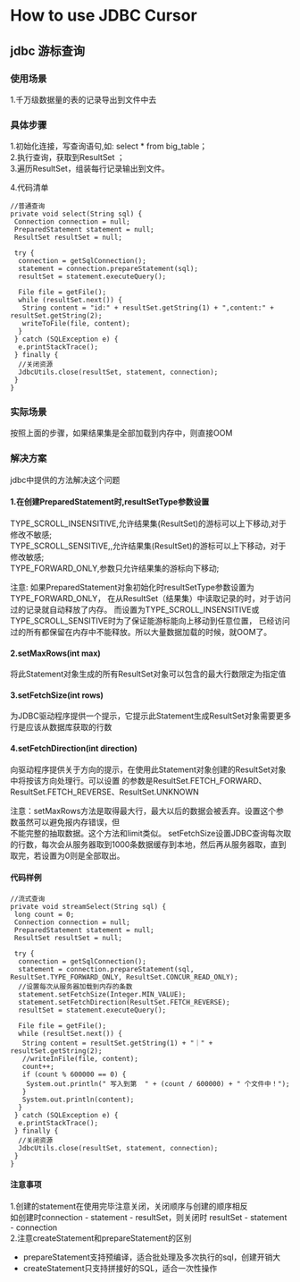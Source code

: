 # How to use JDBC Cursor

## jdbc 游标查询

### 使用场景

1.千万级数据量的表的记录导出到文件中去

### 具体步骤

1.初始化连接，写查询语句,如: select * from big_table；  
2.执行查询，获取到ResultSet ；  
3.遍历ResultSet，组装每行记录输出到文件。

4.代码清单

````shell script
//普通查询
private void select(String sql) {
 Connection connection = null;
 PreparedStatement statement = null;
 ResultSet resultSet = null;

 try {
  connection = getSqlConnection();
  statement = connection.prepareStatement(sql);
  resultSet = statement.executeQuery();

  File file = getFile();
  while (resultSet.next()) {
   String content = "id:" + resultSet.getString(1) + ",content:" + resultSet.getString(2);
   writeToFile(file, content);
  }
 } catch (SQLException e) {
  e.printStackTrace();
 } finally {
  //关闭资源
  JdbcUtils.close(resultSet, statement, connection);
 }
}
````

### 实际场景

按照上面的步骤，如果结果集是全部加载到内存中，则直接OOM

### 解决方案

jdbc中提供的方法解决这个问题

#### 1.在创建PreparedStatement时,resultSetType参数设置  

TYPE_SCROLL_INSENSITIVE,允许结果集(ResultSet)的游标可以上下移动,对于修改不敏感;  
TYPE_SCROLL_SENSITIVE,,允许结果集(ResultSet)的游标可以上下移动，对于修改敏感;  
TYPE_FORWARD_ONLY,参数只允许结果集的游标向下移动;  

注意:
如果PreparedStatement对象初始化时resultSetType参数设置为TYPE_FORWARD_ONLY，
在从ResultSet（结果集）中读取记录的时，对于访问过的记录就自动释放了内存。
而设置为TYPE_SCROLL_INSENSITIVE或TYPE_SCROLL_SENSITIVE时为了保证能游标能向上移动到任意位置，
已经访问过的所有都保留在内存中不能释放。所以大量数据加载的时候，就OOM了。

#### 2.setMaxRows(int max)

将此Statement对象生成的所有ResultSet对象可以包含的最大行数限定为指定值

#### 3.setFetchSize(int rows)

为JDBC驱动程序提供一个提示，它提示此Statement生成ResultSet对象需要更多行是应该从数据库获取的行数

#### 4.setFetchDirection(int direction)

向驱动程序提供关于方向的提示，在使用此Statement对象创建的ResultSet对象中将按该方向处理行。可以设置
的参数是ResultSet.FETCH_FORWARD、ResultSet.FETCH_REVERSE、ResultSet.UNKNOWN  

注意：setMaxRows方法是取得最大行，最大以后的数据会被丢弃。设置这个参数虽然可以避免报内存错误，但  
不能完整的抽取数据。这个方法和limit类似。
setFetchSize设置JDBC查询每次取的行数，每次会从服务器取到1000条数据缓存到本地，然后再从服务器取，直到  
取完，若设置为0则是全部取出。

#### 代码样例

````shell script
//流式查询
private void streamSelect(String sql) {
 long count = 0;
 Connection connection = null;
 PreparedStatement statement = null;
 ResultSet resultSet = null;

 try {
  connection = getSqlConnection();
  statement = connection.prepareStatement(sql, ResultSet.TYPE_FORWARD_ONLY, ResultSet.CONCUR_READ_ONLY);
  //设置每次从服务器加载到内存的条数
  statement.setFetchSize(Integer.MIN_VALUE);
  statement.setFetchDirection(ResultSet.FETCH_REVERSE);
  resultSet = statement.executeQuery();

  File file = getFile();
  while (resultSet.next()) {
   String content = resultSet.getString(1) + "｜" + resultSet.getString(2);
   //writeInFile(file, content);
   count++;
   if (count % 600000 == 0) {
    System.out.println(" 写入到第  " + (count / 600000) + " 个文件中！");
   }
   System.out.println(content);
  }
 } catch (SQLException e) {
  e.printStackTrace();
 } finally {
  //关闭资源
  JdbcUtils.close(resultSet, statement, connection);
 }
}
````

#### 注意事项

1.创建的statement在使用完毕注意关闭，关闭顺序与创建的顺序相反  
如创建时connection - statement - resultSet，则关闭时 resultSet - statement - connection  
2.注意createStatement和prepareStatement的区别

+ prepareStatement支持预编译，适合批处理及多次执行的sql，创建开销大
+ createStatement只支持拼接好的SQL，适合一次性操作
